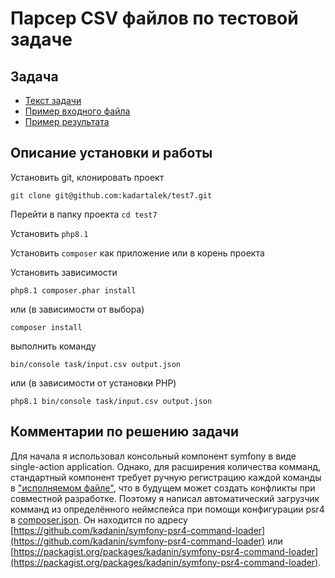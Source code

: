 # Парсер CSV файлов по тестовой задаче

## Задача

* [Текст задачи](task/readme.txt)
* [Пример входного файла](task/input.csv)
* [Пример результата](task/output.json)

## Описание установки и работы

Установить git, клонировать проект

`git clone git@github.com:kadartalek/test7.git`

Перейти в папку проекта `cd test7`

Установить `php8.1`

Установить `composer` как приложение или в корень проекта

Установить зависимости

`php8.1 composer.phar install`

или (в зависимости от выбора)

`composer install`

выполнить команду

`bin/console task/input.csv output.json`

или (в зависимости от установки PHP)

`php8.1 bin/console task/input.csv output.json`

## Комментарии по решению задачи

Для начала я использовал консольный компонент symfony в виде single-action application. Однако, для расширения количества комманд, стандартный компонент требует ручную регистрацию каждой команды в ["исполняемом файле"](bin/console), что в будущем может создать конфликты при совместной разработке. Поэтому я написал автоматический загрузчик комманд из определённого неймспейса при помощи конфигурации psr4 в [composer.json](composer.json). Он находится по адресу [https://github.com/kadanin/symfony-psr4-command-loader](https://github.com/kadanin/symfony-psr4-command-loader) или [https://packagist.org/packages/kadanin/symfony-psr4-command-loader](https://packagist.org/packages/kadanin/symfony-psr4-command-loader).

